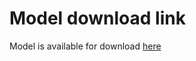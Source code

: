 # Model download link
Model is available for download [here](https://drive.google.com/file/d/12YNAVoR2EDB6IjOZWBuo287EnGYAf2n_/view?usp=sharing)
